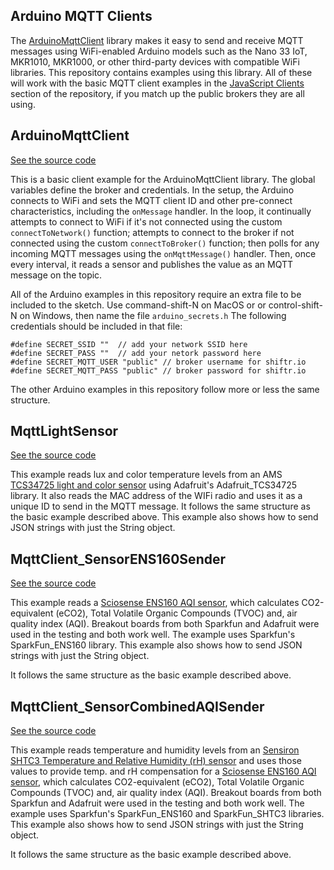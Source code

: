 ## Arduino MQTT Clients
The [ArduinoMqttClient](https://github.com/arduino-libraries/ArduinoMqttClient) library makes it easy to send and receive MQTT messages using WiFi-enabled Arduino models such as the Nano 33 IoT, MKR1010, MKR1000, or other third-party devices with compatible WiFi libraries. This repository contains examples using this library. All of these will work with the basic MQTT client examples in the [JavaScript Clients]({{site.baseurl}}/#JavaScript_Clients) section of the repository, if you match up the public brokers they are all using.

## ArduinoMqttClient

[See the source code]({{site.codeurl}}/arduino-clients/ArduinoMqttClient/ArduinoMqttClient.ino) 

This is a basic  client example for the ArduinoMqttClient library. The global variables define the broker and credentials. In the setup, the Arduino connects to WiFi and sets the MQTT client ID and other pre-connect characteristics, including the `onMessage` handler. In the loop, it continually attempts to connect to WiFi if it's not connected using the custom `connectToNetwork()` function; attempts to connect to the broker if not connected using the custom `connectToBroker()` function; then polls for any incoming MQTT messages using the `onMqttMessage()` handler. Then, once every interval, it reads a sensor and publishes the value as an MQTT message on the topic.

All of the Arduino examples in this repository require an extra file to be included to the sketch. Use command-shift-N on MacOS or or control-shift-N on Windows, then name the file `arduino_secrets.h` The following credentials should be included in that file:

````
#define SECRET_SSID ""  // add your network SSID here
#define SECRET_PASS ""  // add your netork password here
#define SECRET_MQTT_USER "public" // broker username for shiftr.io
#define SECRET_MQTT_PASS "public" // broker password for shiftr.io
````

The other Arduino examples in this repository follow more or less the same structure. 

## MqttLightSensor

[See the source code]({{site.codeurl}}/arduino-clients/MqttLightSensor/MqttLightSensor.ino)

This example reads lux and color temperature levels from an AMS [TCS34725 light and color sensor](https://ams.com/en/tcs34725) using Adafruit's Adafruit_TCS34725 library. It also reads the MAC address of the WIFi radio and uses it as a unique ID to send in the MQTT message. It follows the same structure as the basic example described above. This example also shows how to send JSON strings with just the String object.

## MqttClient_SensorENS160Sender

[See the source code]({{site.codeurl}}/arduino-clients/MqttClient_SensorENS160Sender/MqttClient_SensorENS160Sender.ino)

This example reads a [Sciosense ENS160 AQI sensor](https://www.sciosense.com/products/environmental-sensors/digital-multi-gas-sensor/), which calculates CO2-equivalent (eCO2), Total Volatile Organic Compounds (TVOC) and, air quality index (AQI). Breakout boards from both Sparkfun and Adafruit were used in the testing and both work well. The example uses Sparkfun's SparkFun_ENS160 library. This example also shows how to send JSON strings with just the String object.

 It follows the same structure as the basic example described above. 

## MqttClient_SensorCombinedAQISender

[See the source code]({{site.codeurl}}/arduino-clients/MqttClient_SensorCombinedAQISender/MqttClient_SensorCombinedAQISender.ino)

This example reads temperature and humidity levels from an  [Sensiron SHTC3 Temperature and Relative Humidity (rH) sensor](https://sensirion.com/products/catalog/SHTC3/) and uses those values to provide temp. and rH compensation for a [Sciosense ENS160 AQI sensor](https://www.sciosense.com/products/environmental-sensors/digital-multi-gas-sensor/), which calculates CO2-equivalent (eCO2), Total Volatile Organic Compounds (TVOC) and, air quality index (AQI). Breakout boards from both Sparkfun and Adafruit were used in the testing and both work well. The example uses Sparkfun's SparkFun_ENS160 and SparkFun_SHTC3 libraries. This example also shows how to send JSON strings with just the String object.

 It follows the same structure as the basic example described above. 